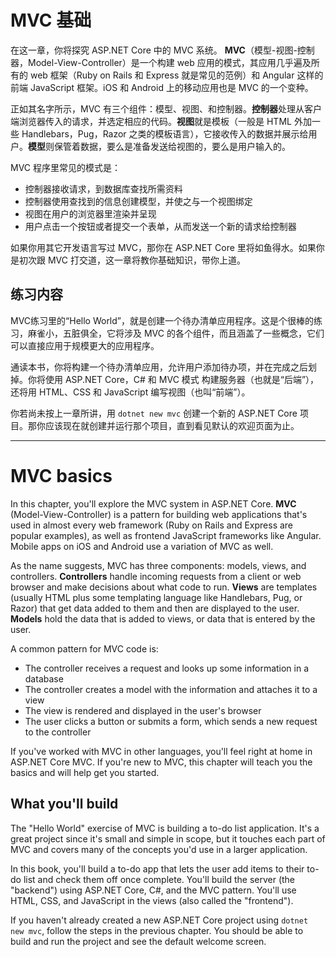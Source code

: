 # MVC 基础

在这一章，你将探究 ASP.NET Core 中的 MVC 系统。 **MVC**（模型-视图-控制器，Model-View-Controller）是一个构建 web 应用的模式，其应用几乎遍及所有的 web 框架（Ruby on Rails 和 Express 就是常见的范例）和 Angular 这样的前端  JavaScript 框架。iOS 和 Android 上的移动应用也是 MVC 的一个变种。

正如其名字所示，MVC 有三个组件：模型、视图、和控制器。**控制器**处理从客户端浏览器传入的请求，并选定相应的代码。**视图**就是模板（一般是 HTML 外加一些 Handlebars，Pug，Razor 之类的模板语言），它接收传入的数据并展示给用户。**模型**则保管着数据，要么是准备发送给视图的，要么是用户输入的。

MVC 程序里常见的模式是：

* 控制器接收请求，到数据库查找所需资料
* 控制器使用查找到的信息创建模型，并使之与一个视图绑定
* 视图在用户的浏览器里渲染并呈现
* 用户点击一个按钮或者提交一个表单，从而发送一个新的请求给控制器

如果你用其它开发语言写过 MVC，那你在 ASP.NET Core 里将如鱼得水。如果你是初次跟 MVC 打交道，这一章将教你基础知识，带你上道。

## 练习内容

MVC练习里的“Hello World”，就是创建一个待办清单应用程序。这是个很棒的练习，麻雀小，五脏俱全，它将涉及 MVC 的各个组件，而且涵盖了一些概念，它们可以直接应用于规模更大的应用程序。

通读本书，你将构建一个待办清单应用，允许用户添加待办项，并在完成之后划掉。你将使用 ASP.NET Core，C# 和 MVC 模式 构建服务器（也就是“后端”），还将用 HTML、CSS 和 JavaScript 编写视图（也叫“前端”）。

你若尚未按上一章所讲，用 `dotnet new mvc` 创建一个新的 ASP.NET Core 项目。那你应该现在就创建并运行那个项目，直到看见默认的欢迎页面为止。

---

# MVC basics
In this chapter, you'll explore the MVC system in ASP.NET Core. **MVC** (Model-View-Controller) is a pattern for building web applications that's used in almost every web framework (Ruby on Rails and Express are popular examples), as well as frontend JavaScript frameworks like Angular. Mobile apps on iOS and Android use a variation of MVC as well.

As the name suggests, MVC has three components: models, views, and controllers. **Controllers** handle incoming requests from a client or web browser and make decisions about what code to run. **Views** are templates (usually HTML plus some templating language like Handlebars, Pug, or Razor) that get data added to them and then are displayed to the user. **Models** hold the data that is added to views, or data that is entered by the user.

A common pattern for MVC code is:

* The controller receives a request and looks up some information in a database
* The controller creates a model with the information and attaches it to a view
* The view is rendered and displayed in the user's browser
* The user clicks a button or submits a form, which sends a new request to the controller

If you've worked with MVC in other languages, you'll feel right at home in ASP.NET Core MVC. If you're new to MVC, this chapter will teach you the basics and will help get you started.

## What you'll build
The "Hello World" exercise of MVC is building a to-do list application. It's a great project since it's small and simple in scope, but it touches each part of MVC and covers many of the concepts you'd use in a larger application.

In this book, you'll build a to-do app that lets the user add items to their to-do list and check them off once complete. You'll build the server (the "backend") using ASP.NET Core, C#, and the MVC pattern. You'll use HTML, CSS, and JavaScript in the views (also called the "frontend").

If you haven't already created a new ASP.NET Core project using `dotnet new mvc`, follow the steps in the previous chapter. You should be able to build and run the project and see the default welcome screen.
